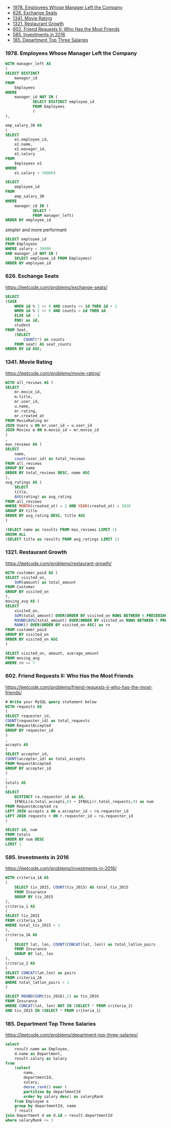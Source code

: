 - [1978. Employees Whose Manager Left the Company](#1978-employees-whose-manager-left-the-company)
- [626. Exchange Seats](#626-exchange-seats)
- [1341. Movie Rating](#1341-movie-rating)
- [1321. Restaurant Growth](#1321-restaurant-growth)
- [602. Friend Requests II: Who Has the Most Friends](#602-friend-requests-ii-who-has-the-most-friends)
- [585. Investments in 2016](#585-investments-in-2016)
- [185. Department Top Three Salaries](#185-department-top-three-salaries)

### 1978. Employees Whose Manager Left the Company

```sql
WITH manager_left AS 
(
SELECT DISTINCT 
    manager_id 
FROM 
    Employees 
WHERE 
    manager_id NOT IN (
            SELECT DISTINCT employee_id 
            FROM Employees
            )
),

emp_salary_30 AS
(
SELECT 
    e1.employee_id, 
    e1.name, 
    e1.manager_id, 
    e1.salary
FROM 
    Employees e1
WHERE 
    e1.salary < 30000)

SELECT 
    employee_id 
FROM 
    emp_salary_30
WHERE 
    manager_id IN (
            SELECT * 
            FROM manager_left)
ORDER BY employee_id
```
simpler and more performant 
```sql
SELECT employee_id 
FROM Employees
WHERE salary < 30000
AND manager_id NOT IN (
    SELECT employee_id FROM Employees)
ORDER BY employee_id
```
### 626. Exchange Seats
https://leetcode.com/problems/exchange-seats/

```sql
SELECT
(CASE 
    WHEN id % 2 <> 0 AND counts <> id THEN id + 1
    WHEN id % 2 <> 0 AND counts = id THEN id
    ELSE id - 1
    END) as id,
    student
FROM Seat,
    (SELECT
        COUNT(*) as counts
    FROM seat) AS seat_counts
ORDER BY id ASC;
```

### 1341. Movie Rating
https://leetcode.com/problems/movie-rating/

```sql
WITH all_reviews AS (
SELECT 
    mr.movie_id,
    m.title, 
    mr.user_id, 
    u.name,
    mr.rating, 
    mr.created_at
FROM MovieRating mr 
JOIN Users u ON mr.user_id = u.user_id 
JOIN Movies m ON m.movie_id = mr.movie_id
)
,
max_reviews AS (
SELECT 
    name,
    count(user_id) as total_reviews
FROM all_reviews
GROUP BY name
ORDER BY total_reviews DESC, name ASC
),
avg_ratings AS (
    SELECT 
    title, 
    AVG(rating) as avg_rating
FROM all_reviews
WHERE MONTH(created_at) = 2 AND YEAR(created_at) = 2020
GROUP BY title 
ORDER BY avg_rating DESC, title ASC
)

(SELECT name as results FROM max_reviews LIMIT 1)
UNION ALL
(SELECT title as results FROM avg_ratings LIMIT 1)

```

### 1321. Restaurant Growth
https://leetcode.com/problems/restaurant-growth/

```sql
WITH customer_paid AS (
SELECT visited_on,
    SUM(amount) as total_amount
FROM Customer
GROUP BY visited_on
),
moving_avg AS (
SELECT 
    visited_on, 
    SUM(total_amount) OVER(ORDER BY visited_on ROWS BETWEEN 6 PRECEDING AND CURRENT ROW) as amount, 
    ROUND(AVG(total_amount) OVER(ORDER BY visited_on ROWS BETWEEN 6 PRECEDING AND CURRENT ROW),2) as average_amount,
    RANK() OVER(ORDER BY visited_on ASC) as rn
FROM customer_paid 
GROUP BY visited_on
ORDER BY visited_on ASC
)

SELECT visited_on, amount, average_amount
FROM moving_avg
WHERE rn >= 7
```

### 602. Friend Requests II: Who Has the Most Friends
https://leetcode.com/problems/friend-requests-ii-who-has-the-most-friends/

```sql
# Write your MySQL query statement below
WITH requests AS 
(
SELECT requester_id,
COUNT(requester_id) as total_requests
FROM RequestAccepted 
GROUP BY requester_id
)
,
accepts AS
(
SELECT accepter_id,
COUNT(accepter_id) as total_accepts
FROM RequestAccepted 
GROUP BY accepter_id
)
,
totals AS
(
SELECT 
    DISTINCT ra.requester_id as id, 
    IFNULL(a.total_accepts,0) + IFNULL(r.total_requests,0) as num
FROM RequestAccepted ra 
LEFT JOIN accepts a ON a.accepter_id = ra.requester_id
LEFT JOIN requests r ON r.requester_id = ra.requester_id
)

SELECT id, num
FROM totals
ORDER BY num DESC
LIMIT 1
```

### 585. Investments in 2016
https://leetcode.com/problems/investments-in-2016/

```sql
WITH criteria_1A AS 
(
    SELECT tiv_2015, COUNT(tiv_2015) AS total_tiv_2015
    FROM Insurance
    GROUP BY tiv_2015
),
criteria_1 AS 
(
SELECT tiv_2015
FROM criteria_1A
WHERE total_tiv_2015 > 1
),
criteria_2A AS
(
    SELECT lat, lon, COUNT(CONCAT(lat, lon)) as total_latlon_pairs
    FROM Insurance
    GROUP BY lat, lon
),
criteria_2 AS 
(
SELECT CONCAT(lat,lon) as pairs
FROM criteria_2A
WHERE total_latlon_pairs > 1
)

SELECT ROUND(SUM(tiv_2016),2) as tiv_2016
FROM Insurance
WHERE CONCAT(lat, lon) NOT IN (SELECT * FROM criteria_2)
AND tiv_2015 IN (SELECT * FROM criteria_1)
```

### 185. Department Top Three Salaries
https://leetcode.com/problems/department-top-three-salaries/

```sql
select 
    result.name as Employee,
    d.name as Department,
    result.salary as Salary
from
    (select 
        name, 
        departmentId,
        salary,
        dense_rank() over (
        partition by departmentId
        order by salary desc) as salaryRank
    from Employee e
    group by departmentId, name
    ) result
join Department d on d.id = result.departmentId 
where salaryRank <= 3
```
